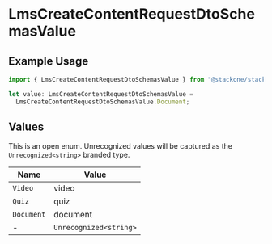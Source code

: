 # LmsCreateContentRequestDtoSchemasValue

## Example Usage

```typescript
import { LmsCreateContentRequestDtoSchemasValue } from "@stackone/stackone-client-ts/sdk/models/shared";

let value: LmsCreateContentRequestDtoSchemasValue =
  LmsCreateContentRequestDtoSchemasValue.Document;
```

## Values

This is an open enum. Unrecognized values will be captured as the `Unrecognized<string>` branded type.

| Name                   | Value                  |
| ---------------------- | ---------------------- |
| `Video`                | video                  |
| `Quiz`                 | quiz                   |
| `Document`             | document               |
| -                      | `Unrecognized<string>` |